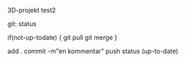 3D-projekt
test2

git:
status

if(not-up-todate)
{
	git pull
	git merge
}

add .
commit -m"en kommentar"
push
status (up-to-date)